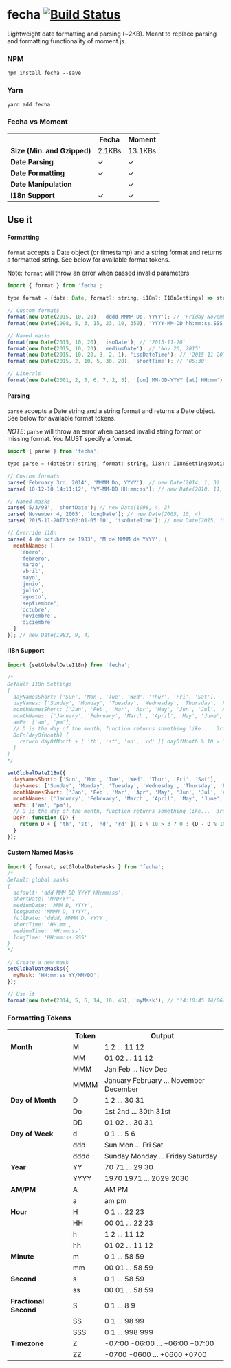 # fecha [![Build Status](https://travis-ci.org/taylorhakes/fecha.svg?branch=master)](https://travis-ci.org/taylorhakes/fecha)

Lightweight date formatting and parsing (~2KB). Meant to replace parsing and formatting functionality of moment.js.

### NPM
```
npm install fecha --save
```
### Yarn
```
yarn add fecha
```

### Fecha vs Moment
<table class="table table-striped table-bordered">
  <tbody>
    <tr>
      <th></th>
      <th>Fecha</th>
      <th>Moment</th>
    </tr>
    <tr>
      <td><b>Size (Min. and Gzipped)</b></td>
      <td>2.1KBs</td>
      <td>13.1KBs</td>
    </tr>
    <tr>
      <td><b>Date Parsing</b></td>
      <td>&#x2713;</td>
      <td>&#x2713;</td>
    </tr>
    <tr>
      <td><b>Date Formatting</b></td>
      <td>&#x2713;</td>
      <td>&#x2713;</td>
    </tr>
    <tr>
      <td><b>Date Manipulation</b></td>
      <td></td>
      <td>&#x2713;</td>
    </tr>
    <tr>
      <td><b>I18n Support</b></td>
      <td>&#x2713;</td>
      <td>&#x2713;</td>
    </tr>
  </tbody>
</table>

## Use it

#### Formatting
`format` accepts a Date object (or timestamp) and a string format and returns a formatted string. See below for
available format tokens.

Note: `format` will throw an error when passed invalid parameters
```js
import { format } from 'fecha';

type format = (date: Date, format?: string, i18n?: I18nSettings) => str;

// Custom formats
format(new Date(2015, 10, 20), 'dddd MMMM Do, YYYY'); // 'Friday November 20th, 2015'
format(new Date(1998, 5, 3, 15, 23, 10, 350), 'YYYY-MM-DD hh:mm:ss.SSS A'); // '1998-06-03 03:23:10.350 PM'

// Named masks
format(new Date(2015, 10, 20), 'isoDate'); // '2015-11-20'
format(new Date(2015, 10, 20), 'mediumDate'); // 'Nov 20, 2015'
format(new Date(2015, 10, 20, 3, 2, 1), 'isoDateTime'); // '2015-11-20T03:02:01-05:00'
format(new Date(2015, 2, 10, 5, 30, 20), 'shortTime'); // '05:30'

// Literals
format(new Date(2001, 2, 5, 6, 7, 2, 5), '[on] MM-DD-YYYY [at] HH:mm'); // 'on 03-05-2001 at 06:07'
```

#### Parsing
`parse` accepts a Date string and a string format and returns a Date object. See below for available format tokens. 

*NOTE*: `parse` will throw an error when passed invalid string format or missing format. You MUST specify a format.
```js
import { parse } from 'fecha';

type parse = (dateStr: string, format: string, i18n?: I18nSettingsOptional) => Date|null;

// Custom formats
parse('February 3rd, 2014', 'MMMM Do, YYYY'); // new Date(2014, 1, 3)
parse('10-12-10 14:11:12', 'YY-MM-DD HH:mm:ss'); // new Date(2010, 11, 10, 14, 11, 12)

// Named masks
parse('5/3/98', 'shortDate'); // new Date(1998, 4, 3)
parse('November 4, 2005', 'longDate'); // new Date(2005, 10, 4)
parse('2015-11-20T03:02:01-05:00', 'isoDateTime'); // new Date(2015, 10, 20, 3, 2, 1)

// Override i18n
parse('4 de octubre de 1983', 'M de MMMM de YYYY', {
  monthNames: [
    'enero',
    'febrero',
    'marzo',
    'abril',
    'mayo',
    'junio',
    'julio',
    'agosto',
    'septiembre',
    'octubre',
    'noviembre',
    'diciembre'
  ]
}); // new Date(1983, 9, 4)
```

#### i18n Support
```js
import {setGlobalDateI18n} from 'fecha';

/*
Default I18n Settings
{
  dayNamesShort: ['Sun', 'Mon', 'Tue', 'Wed', 'Thur', 'Fri', 'Sat'],
  dayNames: ['Sunday', 'Monday', 'Tuesday', 'Wednesday', 'Thursday', 'Friday', 'Saturday'],
  monthNamesShort: ['Jan', 'Feb', 'Mar', 'Apr', 'May', 'Jun', 'Jul', 'Aug', 'Sep', 'Oct', 'Nov', 'Dec'],
  monthNames: ['January', 'February', 'March', 'April', 'May', 'June', 'July', 'August', 'September', 'October', 'November', 'December'],
  amPm: ['am', 'pm'],
  // D is the day of the month, function returns something like...  3rd or 11th
  DoFn(dayOfMonth) {
    return dayOfMonth + [ 'th', 'st', 'nd', 'rd' ][ dayOfMonth % 10 > 3 ? 0 : (dayOfMonth - dayOfMonth % 10 !== 10) * dayOfMonth % 10 ];
  }
}
*/

setGlobalDateI18n({
  dayNamesShort: ['Sun', 'Mon', 'Tue', 'Wed', 'Thur', 'Fri', 'Sat'],
  dayNames: ['Sunday', 'Monday', 'Tuesday', 'Wednesday', 'Thursday', 'Friday', 'Saturday'],
  monthNamesShort: ['Jan', 'Feb', 'Mar', 'Apr', 'May', 'Jun', 'Jul', 'Aug', 'Sep', 'Oct', 'Nov', 'Dec'],
  monthNames: ['January', 'February', 'March', 'April', 'May', 'June', 'July', 'August', 'September', 'October', 'November', 'December'],
  amPm: ['am', 'pm'],
  // D is the day of the month, function returns something like...  3rd or 11th
  DoFn: function (D) {
    return D + [ 'th', 'st', 'nd', 'rd' ][ D % 10 > 3 ? 0 : (D - D % 10 !== 10) * D % 10 ];
  }
});

```

#### Custom Named Masks
```js
import { format, setGlobalDateMasks } from 'fecha';
/*
Default global masks
{
  default: 'ddd MMM DD YYYY HH:mm:ss',
  shortDate: 'M/D/YY',
  mediumDate: 'MMM D, YYYY',
  longDate: 'MMMM D, YYYY',
  fullDate: 'dddd, MMMM D, YYYY',
  shortTime: 'HH:mm',
  mediumTime: 'HH:mm:ss',
  longTime: 'HH:mm:ss.SSS'
}
*/

// Create a new mask
setGlobalDateMasks({
  myMask: 'HH:mm:ss YY/MM/DD';
});

// Use it
format(new Date(2014, 5, 6, 14, 10, 45), 'myMask'); // '14:10:45 14/06/06'
```

### Formatting Tokens
<table class="table table-striped table-bordered">
  <tbody>
    <tr>
      <th></th>
      <th>Token</th>
      <th>Output</th>
    </tr>
    <tr>
      <td><b>Month</b></td>
      <td>M</td>
      <td>1 2 ... 11 12</td>
    </tr>
    <tr>
      <td></td>
      <td>MM</td>
      <td>01 02 ... 11 12</td>
    </tr>
    <tr>
      <td></td>
      <td>MMM</td>
      <td>Jan Feb ... Nov Dec</td>
    </tr>
    <tr>
      <td></td>
      <td>MMMM</td>
      <td>January February ... November December</td>
    </tr>
    <tr>
      <td><b>Day of Month</b></td>
      <td>D</td>
      <td>1 2 ... 30 31</td>
    </tr>
    <tr>
      <td></td>
      <td>Do</td>
      <td>1st 2nd ... 30th 31st</td>
    </tr>
    <tr>
      <td></td>
      <td>DD</td>
      <td>01 02 ... 30 31</td>
    </tr>
    <tr>
      <td><b>Day of Week</b></td>
      <td>d</td>
      <td>0 1 ... 5 6</td>
    </tr>
    <tr>
      <td></td>
      <td>ddd</td>
      <td>Sun Mon ... Fri Sat</td>
    </tr>
    <tr>
      <td></td>
      <td>dddd</td>
      <td>Sunday Monday ... Friday Saturday</td>
    </tr>
    <tr>
      <td><b>Year</b></td>
      <td>YY</td>
      <td>70 71 ... 29 30</td>
    </tr>
    <tr>
      <td></td>
      <td>YYYY</td>
      <td>1970 1971 ... 2029 2030</td>
    </tr>
    <tr>
      <td><b>AM/PM</b></td>
      <td>A</td>
      <td>AM PM</td>
    </tr>
    <tr>
      <td></td>
      <td>a</td>
      <td>am pm</td>
    </tr>
    <tr>
      <td><b>Hour</b></td>
      <td>H</td>
      <td>0 1 ... 22 23</td>
    </tr>
    <tr>
      <td></td>
      <td>HH</td>
      <td>00 01 ... 22 23</td>
    </tr>
    <tr>
      <td></td>
      <td>h</td>
      <td>1 2 ... 11 12</td>
    </tr>
    <tr>
      <td></td>
      <td>hh</td>
      <td>01 02 ... 11 12</td>
    </tr>
    <tr>
      <td><b>Minute</b></td>
      <td>m</td>
      <td>0 1 ... 58 59</td>
    </tr>
    <tr>
      <td></td>
      <td>mm</td>
      <td>00 01 ... 58 59</td>
    </tr>
    <tr>
      <td><b>Second</b></td>
      <td>s</td>
      <td>0 1 ... 58 59</td>
    </tr>
    <tr>
      <td></td>
      <td>ss</td>
      <td>00 01 ... 58 59</td>
    </tr>
    <tr>
      <td><b>Fractional Second</b></td>
      <td>S</td>
      <td>0 1 ... 8 9</td>
    </tr>
    <tr>
      <td></td>
      <td>SS</td>
      <td>0 1 ... 98 99</td>
    </tr>
    <tr>
      <td></td>
      <td>SSS</td>
      <td>0 1 ... 998 999</td>
    </tr>
    <tr>
      <td><b>Timezone</b></td>
      <td>Z</td>
      <td>
        -07:00 -06:00 ... +06:00 +07:00
      </td>
    </tr>
    <tr>
      <td><b></b></td>
      <td>ZZ</td>
      <td>
        -0700 -0600 ... +0600 +0700
      </td>
    </tr>
  </tbody>
</table>
